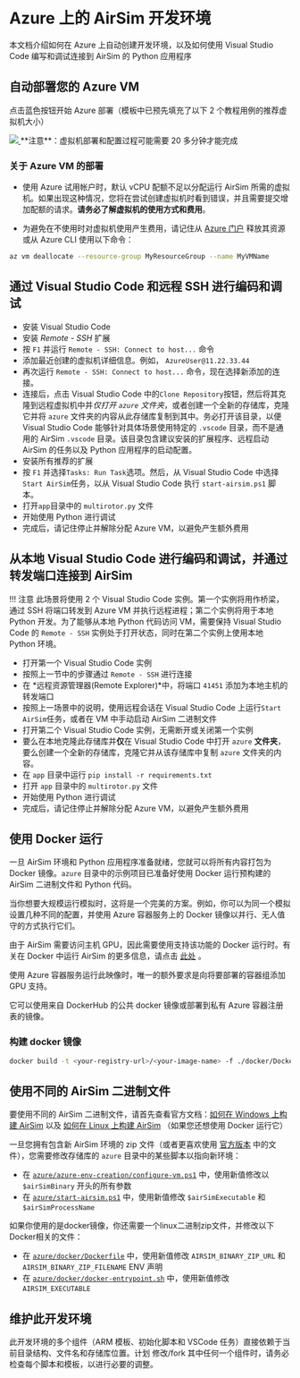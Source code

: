 # Azure 上的 AirSim 开发环境

本文档介绍如何在 Azure 上自动创建开发环境，以及如何使用 Visual Studio Code 编写和调试连接到 AirSim 的 Python 应用程序

## 自动部署您的 Azure VM

点击蓝色按钮开始 Azure 部署（模板中已预先填充了以下 2 个教程用例的推荐虚拟机大小）


<a href="https://aka.ms/AA8umgt" target="_blank">
    <img src="https://azuredeploy.net/deploybutton.png"/>
</a>  
**注意**：虚拟机部署和配置过程可能需要 20 多分钟才能完成

### 关于 Azure VM 的部署
- 使用 Azure 试用帐户时，默认 vCPU 配额不足以分配运行 AirSim 所需的虚拟机。如果出现这种情况，您将在尝试创建虚拟机时看到错误，并且需要提交增加配额的请求。**请务必了解虚拟机的使用方式和费用**。

- 为避免在不使用时对虚拟机使用产生费用，请记住从 [Azure 门户](https://portal.azure.com) 释放其资源或从 Azure CLI 使用以下命令：
```bash
az vm deallocate --resource-group MyResourceGroup --name MyVMName
```

## 通过 Visual Studio Code 和远程 SSH 进行编码和调试
- 安装 Visual Studio Code
- 安装 *Remote - SSH* 扩展
- 按 `F1` 并运行 `Remote - SSH: Connect to host...` 命令
- 添加最近创建的虚拟机详细信息。例如， `AzureUser@11.22.33.44`
- 再次运行 `Remote - SSH: Connect to host...` 命令，现在选择新添加的连接。
- 连接后，点击 Visual Studio Code 中的`Clone Repository`按钮，然后将其克隆到远程虚拟机中并*仅打开 `azure` 文件夹*，或者创建一个全新的存储库，克隆它并将 `azure` 文件夹的内容从此存储库复制到其中。务必打开该目录，以便 Visual Studio Code 能够针对具体场景使用特定的 `.vscode` 目录，而不是通用的 AirSim `.vscode` 目录。该目录包含建议安装的扩展程序、远程启动 AirSim 的任务以及 Python 应用程序的启动配置。
- 安装所有推荐的扩展
- 按 `F1` 并选择`Tasks: Run Task`选项。然后，从 Visual Studio Code 中选择`Start AirSim`任务，以从 Visual Studio Code 执行 `start-airsim.ps1` 脚本。
- 打开`app`目录中的 `multirotor.py` 文件
- 开始使用 Python 进行调试
- 完成后，请记住停止并解除分配 Azure VM，以避免产生额外费用

## 从本地 Visual Studio Code 进行编码和调试，并通过转发端口连接到 AirSim

!!! 注意
    此场景将使用 2 个 Visual Studio Code 实例。第一个实例将用作桥梁，通过 SSH 将端口转发到 Azure VM 并执行远程进程；第二个实例将用于本地 Python 开发。为了能够从本地 Python 代码访问 VM，需要保持 Visual Studio Code 的 `Remote - SSH` 实例处于打开状态，同时在第二个实例上使用本地 Python 环境。


- 打开第一个 Visual Studio Code 实例
- 按照上一节中的步骤通过 `Remote - SSH` 进行连接 
- 在 *远程资源管理器(Remote Explorer)*中，将端口 `41451` 添加为本地主机的转发端口
- 按照上一场景中的说明，使用远程会话在 Visual Studio Code 上运行`Start AirSim`任务，或者在 VM 中手动启动 AirSim 二进制文件
- 打开第二个 Visual Studio Code 实例，无需断开或关闭第一个实例
- 要么在本地克隆此存储库并**仅**在 Visual Studio Code 中打开 `azure` **文件夹**，要么创建一个全新的存储库，克隆它并从该存储库中复制 `azure` 文件夹的内容。
- 在 `app` 目录中运行 `pip install -r requirements.txt` 
- 打开 `app` 目录中的 `multirotor.py` 文件
- 开始使用 Python 进行调试
- 完成后，请记住停止并解除分配 Azure VM，以避免产生额外费用

## 使用 Docker 运行

一旦 AirSim 环境和 Python 应用程序准备就绪，您就可以将所有内容打包为 Docker 镜像。`azure` 目录中的示例项目已准备好使用 Docker 运行预构建的 AirSim 二进制文件和 Python 代码。


当你想要大规模运行模拟时，这将是一个完美的方案。例如，你可以为同一个模拟设置几种不同的配置，并使用 Azure 容器服务上的 Docker 镜像以并行、无人值守的方式执行它们。


由于 AirSim 需要访问主机 GPU，因此需要使用支持该功能的 Docker 运行时。有关在 Docker 中运行 AirSim 的更多信息，请点击 [此处](docker_ubuntu.md) 。


使用 Azure 容器服务运行此映像时，唯一的额外要求是向将要部署的容器组添加 GPU 支持。


它可以使用来自 DockerHub 的公共 docker 镜像或部署到私有 Azure 容器注册表的镜像。


### 构建 docker 镜像

```bash
docker build -t <your-registry-url>/<your-image-name> -f ./docker/Dockerfile .`
```

## 使用不同的 AirSim 二进制文件

要使用不同的 AirSim 二进制文件，请首先查看官方文档：[如何在 Windows 上构建 AirSim](build_windows.md)  以及 [如何在 Linux 上构建 AirSim](build_linux.md) （如果您还想使用 Docker 运行它）


一旦您拥有包含新 AirSim 环境的 zip 文件（或者更喜欢使用 [官方版本](https://github.com/microsoft/AirSim/releases) 中的文件），您需要修改存储库的 `azure` 目录中的某些脚本以指向新环境：
- 在 [`azure/azure-env-creation/configure-vm.ps1`](https://github.com/microsoft/AirSim/blob/main/azure/azure-env-creation/configure-vm.ps1) 中，使用新值修改以 `$airSimBinary` 开头的所有参数
- 在 [`azure/start-airsim.ps1`](https://github.com/microsoft/AirSim/blob/main/azure/start-airsim.ps1) 中，使用新值修改 `$airSimExecutable` 和 `$airSimProcessName`


如果你使用的是docker镜像，你还需要一个linux二进制zip文件，并修改以下Docker相关的文件：
- 在 [`azure/docker/Dockerfile`](https://github.com/microsoft/AirSim/blob/main/azure/docker/Dockerfile) 中，使用新值修改 `AIRSIM_BINARY_ZIP_URL` 和 `AIRSIM_BINARY_ZIP_FILENAME` ENV 声明
- 在 [`azure/docker/docker-entrypoint.sh`](https://github.com/microsoft/AirSim/blob/main/azure/docker/docker-entrypoint.sh) 中，使用新值修改 `AIRSIM_EXECUTABLE`


## 维护此开发环境

此开发环境的多个组件（ARM 模板、初始化脚本和 VSCode 任务）直接依赖于当前目录结构、文件名和存储库位置。计划 修改/fork 其中任何一个组件时，请务必检查每个脚本和模板，以进行必要的调整。
